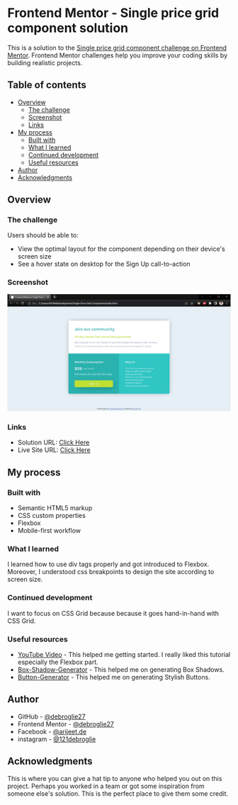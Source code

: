 # Frontend Mentor - Single price grid component solution

This is a solution to the [Single price grid component challenge on Frontend Mentor](https://www.frontendmentor.io/challenges/single-price-grid-component-5ce41129d0ff452fec5abbbc). Frontend Mentor challenges help you improve your coding skills by building realistic projects. 

## Table of contents

- [Overview](#overview)
  - [The challenge](#the-challenge)
  - [Screenshot](#screenshot)
  - [Links](#links)
- [My process](#my-process)
  - [Built with](#built-with)
  - [What I learned](#what-i-learned)
  - [Continued development](#continued-development)
  - [Useful resources](#useful-resources)
- [Author](#author)
- [Acknowledgments](#acknowledgments)

## Overview

### The challenge

Users should be able to:

- View the optimal layout for the component depending on their device's screen size
- See a hover state on desktop for the Sign Up call-to-action

### Screenshot
<img src="./images/Webpage-Screenshot.png" alt="Desktop Webpage Screenshot" width="700">

### Links

- Solution URL: [Click Here](https://github.com/debroglie27/SinglePriceGridComponent)
- Live Site URL: [Click Here](https://debroglie27.github.io/SinglePriceGridComponent/)

## My process

### Built with

- Semantic HTML5 markup
- CSS custom properties
- Flexbox
- Mobile-first workflow

### What I learned

I learned how to use div tags properly and got introduced to Flexbox. Moreover, I understood css breakpoints to design the site according to screen size.

### Continued development

I want to focus on CSS Grid because because it goes hand-in-hand with CSS Grid.

### Useful resources

- [YouTube Video](https://www.youtube.com/watch?v=zJSY8tbf_ys&list=WL&index=11&t=68427s) - This helped me getting started. I really liked this tutorial especially the Flexbox part.
- [Box-Shadow-Generator](https://cssgenerator.org/box-shadow-css-generator.html) - This helped me on generating Box Shadows.
- [Button-Generator](https://css3buttongenerator.com/) - This helped me on generating Stylish Buttons.

## Author

- GitHub - [@debroglie27](https://github.com/debroglie27)
- Frontend Mentor - [@debroglie27](https://www.frontendmentor.io/profile/debroglie27)
- Facebook - [@arijeet.de](https://www.facebook.com/arijeet.de)
- instagram - [@121debroglie](https://www.instagram.com/121debroglie/)

## Acknowledgments

This is where you can give a hat tip to anyone who helped you out on this project. Perhaps you worked in a team or got some inspiration from someone else's solution. This is the perfect place to give them some credit.